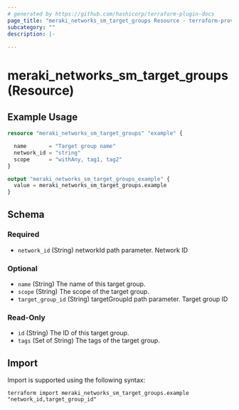 ```yaml
---
# generated by https://github.com/hashicorp/terraform-plugin-docs
page_title: "meraki_networks_sm_target_groups Resource - terraform-provider-meraki"
subcategory: ""
description: |-
  
---
```


# meraki_networks_sm_target_groups (Resource)



## Example Usage

```terraform
resource "meraki_networks_sm_target_groups" "example" {

  name       = "Target group name"
  network_id = "string"
  scope      = "withAny, tag1, tag2"
}

output "meraki_networks_sm_target_groups_example" {
  value = meraki_networks_sm_target_groups.example
}
```

<!-- schema generated by tfplugindocs -->
## Schema

### Required

- `network_id` (String) networkId path parameter. Network ID

### Optional

- `name` (String) The name of this target group.
- `scope` (String) The scope of the target group.
- `target_group_id` (String) targetGroupId path parameter. Target group ID

### Read-Only

- `id` (String) The ID of this target group.
- `tags` (Set of String) The tags of the target group.

## Import

Import is supported using the following syntax:

```shell
terraform import meraki_networks_sm_target_groups.example "network_id,target_group_id"
```
